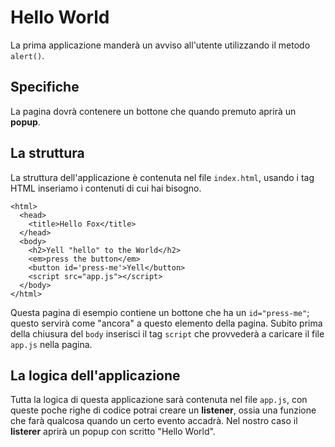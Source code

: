 # Hello World
La prima applicazione manderà un avviso all'utente utilizzando il metodo ```alert()```.

## Specifiche
La pagina dovrà contenere un bottone che quando premuto aprirà un **popup**.

## La struttura
La struttura dell'applicazione è contenuta nel file ```index.html```, usando i tag HTML inseriamo i contenuti di cui hai bisogno.

```
<html>
  <head>
    <title>Hello Fox</title>
  </head>
  <body>
    <h2>Yell "hello" to the World</h2>
    <em>press the button</em>
    <button id='press-me'>Yell</button>
    <script src="app.js"></script>
  </body>
</html>
```
Questa pagina di esempio contiene un bottone che ha un ```id="press-me"```; questo servirà come "ancora" a questo elemento della pagina.
Subito prima della chiusura del ```body``` inserisci il tag ```script``` che provvederà a caricare il file ```app.js``` nella pagina.

## La logica dell'applicazione
Tutta la logica di questa applicazione sarà contenuta nel file ```app.js```, con queste poche righe di codice potrai creare un **listener**, ossia una funzione che farà qualcosa quando un certo evento accadrà. Nel nostro caso il **listerer** aprirà un popup con scritto "Hello World".

```
 
